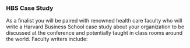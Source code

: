 ### HBS Case Study

As a finalist you will be paired with renowned health care faculty who will write a Harvard Business School case study about your organization to be discussed at the conference and potentially taught in class rooms around the world. Faculty writers include: